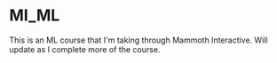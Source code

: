 # MI_ML
This is an ML course that I'm taking through Mammoth Interactive. Will update as I complete more of the course. 